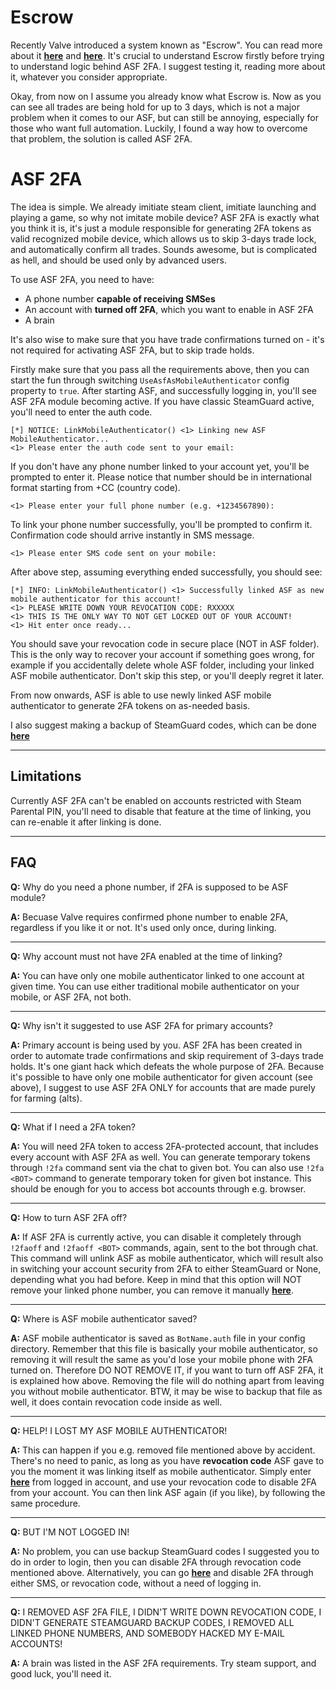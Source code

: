 # Escrow

Recently Valve introduced a system known as "Escrow". You can read more about it **[here](https://support.steampowered.com/kb_article.php?ref=1284-WTKB-4729)** and **[here](https://support.steampowered.com/kb_article.php?ref=8078-TPHC-6195)**. It's crucial to understand Escrow firstly before trying to understand logic behind ASF 2FA. I suggest testing it, reading more about it, whatever you consider appropriate.

Okay, from now on I assume you already know what Escrow is. Now as you can see all trades are being hold for up to 3 days, which is not a major problem when it comes to our ASF, but can still be annoying, especially for those who want full automation. Luckily, I found a way how to overcome that problem, the solution is called ASF 2FA.

# ASF 2FA

The idea is simple. We already imitiate steam client, imitiate launching and playing a game, so why not imitate mobile device? ASF 2FA is exactly what you think it is, it's just a module responsible for generating 2FA tokens as valid recognized mobile device, which allows us to skip 3-days trade lock, and automatically confirm all trades. Sounds awesome, but is complicated as hell, and should be used only by advanced users.

To use ASF 2FA, you need to have:
- A phone number **capable of receiving SMSes**
- An account with **turned off 2FA**, which you want to enable in ASF 2FA
- A brain

It's also wise to make sure that you have trade confirmations turned on - it's not required for activating ASF 2FA, but to skip trade holds.

Firstly make sure that you pass all the requirements above, then you can start the fun through switching ```UseAsfAsMobileAuthenticator``` config property to ```true```. After starting ASF, and successfully logging in, you'll see ASF 2FA module becoming active. If you have classic SteamGuard active, you'll need to enter the auth code.

```
[*] NOTICE: LinkMobileAuthenticator() <1> Linking new ASF MobileAuthenticator...
<1> Please enter the auth code sent to your email:
```

If you don't have any phone number linked to your account yet, you'll be prompted to enter it. Please notice that number should be in international format starting from +CC (country code).
```
<1> Please enter your full phone number (e.g. +1234567890):
```

To link your phone number successfully, you'll be prompted to confirm it. Confirmation code should arrive instantly in SMS message.

```
<1> Please enter SMS code sent on your mobile:
```

After above step, assuming everything ended successfully, you should see:
```
[*] INFO: LinkMobileAuthenticator() <1> Successfully linked ASF as new mobile authenticator for this account!
<1> PLEASE WRITE DOWN YOUR REVOCATION CODE: RXXXXX
<1> THIS IS THE ONLY WAY TO NOT GET LOCKED OUT OF YOUR ACCOUNT!
<1> Hit enter once ready...
```

You should save your revocation code in secure place (NOT in ASF folder). This is the only way to recover your account if something goes wrong, for example if you accidentally delete whole ASF folder, including your linked ASF mobile authenticator. Don't skip this step, or you'll deeply regret it later.

From now onwards, ASF is able to use newly linked ASF mobile authenticator to generate 2FA tokens on as-needed basis.

I also suggest making a backup of SteamGuard codes, which can be done **[here](https://store.steampowered.com/twofactor/manage)**

***

## Limitations

Currently ASF 2FA can't be enabled on accounts restricted with Steam Parental PIN, you'll need to disable that feature at the time of linking, you can re-enable it after linking is done.

***

## FAQ

**Q:** Why do you need a phone number, if 2FA is supposed to be ASF module?

**A:** Becuase Valve requires confirmed phone number to enable 2FA, regardless if you like it or not. It's used only once, during linking.

***

**Q:** Why account must not have 2FA enabled at the time of linking?

**A:** You can have only one mobile authenticator linked to one account at given time. You can use either traditional mobile authenticator on your mobile, or ASF 2FA, not both.

***

**Q:** Why isn't it suggested to use ASF 2FA for primary accounts?

**A:** Primary account is being used by you. ASF 2FA has been created in order to automate trade confirmations and skip requirement of 3-days trade holds. It's one giant hack which defeats the whole purpose of 2FA. Because it's possible to have only one mobile authenticator for given account (see above), I suggest to use ASF 2FA ONLY for accounts that are made purely for farming (alts).

***

**Q:** What if I need a 2FA token?

**A:** You will need 2FA token to access 2FA-protected account, that includes every account with ASF 2FA as well. You can generate temporary tokens through ```!2fa``` command sent via the chat to given bot. You can also use ```!2fa <BOT>``` command to generate temporary token for given bot instance. This should be enough for you to access bot accounts through e.g. browser.

***

**Q:** How to turn ASF 2FA off?

**A:** If ASF 2FA is currently active, you can disable it completely through ```!2faoff``` and ```!2faoff <BOT>``` commands, again, sent to the bot through chat. This command will unlink ASF as mobile authenticator, which will result also in switching your account security from 2FA to either SteamGuard or None, depending what you had before. Keep in mind that this option will NOT remove your linked phone number, you can remove it manually **[here](https://store.steampowered.com/phone/manage)**.

***

**Q:** Where is ASF mobile authenticator saved?

**A:** ASF mobile authenticator is saved as ```BotName.auth``` file in your config directory. Remember that this file is basically your mobile authenticator, so removing it will result the same as you'd lose your mobile phone with 2FA turned on. Therefore DO NOT REMOVE IT, if you want to turn off ASF 2FA, it is explained how above. Removing the file will do nothing apart from leaving you without mobile authenticator. BTW, it may be wise to backup that file as well, it does contain revocation code inside as well.

***

**Q:** HELP! I LOST MY ASF MOBILE AUTHENTICATOR!

**A:** This can happen if you e.g. removed file mentioned above by accident. There's no need to panic, as long as you have **revocation code** ASF gave to you the moment it was linking itself as mobile authenticator. Simply enter **[here](https://store.steampowered.com/twofactor/manage)** from logged in account, and use your revocation code to disable 2FA from your account. You can then link ASF again (if you like), by following the same procedure.

***

**Q:** BUT I'M NOT LOGGED IN!

**A:** No problem, you can use backup SteamGuard codes I suggested you to do in order to login, then you can disable 2FA through revocation code mentioned above. Alternatively, you can go **[here](https://help.steampowered.com/#HelpWithLoginInfo?nav=authenticator)** and disable 2FA through either SMS, or revocation code, without a need of logging in.

***

**Q:** I REMOVED ASF 2FA FILE, I DIDN'T WRITE DOWN REVOCATION CODE, I DIDN'T GENERATE STEAMGUARD BACKUP CODES, I REMOVED ALL LINKED PHONE NUMBERS, AND SOMEBODY HACKED MY E-MAIL ACCOUNTS!

**A:** A brain was listed in the ASF 2FA requirements. Try steam support, and good luck, you'll need it.